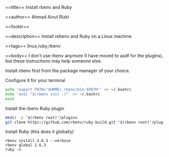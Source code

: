 ==title==
Install rbenv and Ruby

==author==
Ahmad Ainul Rizki

==footer==


==description==
Install rebenv and Ruby on a Linux machine

==tags==
linux,ruby,rbenv

==body==
I don't use rbenv anymore (I have moved to asdf for the plugins), but these instructions may help someone else.

Install rbenv first from the package manager of your choice.

Configure it for your terminal

```bash
echo 'export PATH="$HOME/.rbenv/bin:$PATH"' >> ~/.bashrc
echo 'eval "$(rbenv init -)"' >> ~/.bashrc
exit
```

Install the rbenv Ruby plugin

```bash
mkdir -p "$(rbenv root)"/plugins
git clone https://github.com/rbenv/ruby-build.git "$(rbenv root)"/plugins/ruby-build
```

Install Ruby (this does it globally)

```
rbenv install 2.6.3 --verbose
rbenv global 2.6.3
ruby -v
```
